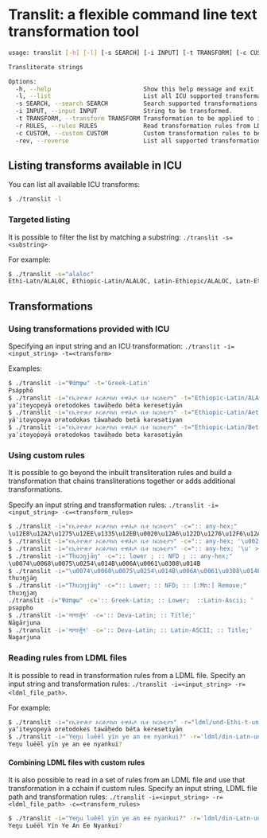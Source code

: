# Translit: a flexible command line text transformation tool

```bash
usage: translit [-h] [-l] [-s SEARCH] [-i INPUT] [-t TRANSFORM] [-c CUSTOM] [-r RULES] [-rev]

Transliterate strings

Options:
  -h, --help                          Show this help message and exit
  -l, --list                          List all ICU supported transformations.
  -s SEARCH, --search SEARCH          Search supported transformations.
  -i INPUT, --input INPUT             String to be transformed.
  -t TRANSFORM, --transform TRANSFORM Transformation to be applied to input.
  -r RULES, --rules RULES             Read transformation rules from LDML file.
  -c CUSTOM, --custom CUSTOM          Custom transformation rules to be applied to input.
  -rev, --reverse                     List all supported transformations.
```

## Listing transforms available in ICU

You can list all available ICU transforms:

```bash
$ ./translit -l
```

### Targeted listing

It is possible to filter the list by matching a substring: `./translit -s=<substring>`

For example:

```bash
$ ./translit -s="alaloc"
Ethi-Latn/ALALOC, Ethiopic-Latin/ALALOC, Latin-Ethiopic/ALALOC, Latn-Ethi/ALALOC, Any-Ethiopic/ALALOC
```

## Transformations

### Using transformations provided with ICU

Specifying an input string and an ICU transformation: `./translit -i=<input_string> -t=<transform>`

Examples:

```bash
$ ./translit -i="Ψάπφω" -t='Greek-Latin'
Psápphō
$ ./translit -i="የኢትዮጵያ ኦርቶዶክስ ተዋሕዶ ቤተ ክርስቲያን" -t="Ethiopic-Latin/ALALOC"
yaʼiteyop̣eyā oretodokes tawāḥedo béta keresetiyān
$ ./translit -i="የኢትዮጵያ ኦርቶዶክስ ተዋሕዶ ቤተ ክርስቲያን" -t="Ethiopic-Latin/Aethiopica"
yäʾitǝyop̣ǝya orǝtodokǝs täwaḥǝdo betä kǝrǝsǝtiyan
$ ./translit -i="የኢትዮጵያ ኦርቶዶክስ ተዋሕዶ ቤተ ክርስቲያን" -t="Ethiopic-Latin/Beta_Metsehaf"
yaʾitǝyoṗǝyā orǝtodokǝs tawāḥǝdo beta kǝrǝsǝtiyān
```

### Using custom rules

It is possible to go beyond the inbuilt transliteration rules and build a transformation that chains transliterations together or adds additional transformations.

Specify an input string and transformation rules: `./translit -i=<input_string> -c=<transform_rules>`


```bash
$ ./translit -i="የኢትዮጵያ ኦርቶዶክስ ተዋሕዶ ቤተ ክርስቲያን" -c=":: any-hex;"
\u12E8\u12A2\u1275\u12EE\u1335\u12EB\u0020\u12A6\u122D\u1276\u12F6\u12AD\u1235\u0020\u1270\u12CB\u1215\u12F6\u0020\u1264\u1270\u0020\u12AD\u122D\u1235\u1272\u12EB\u1295
$ ./translit -i="የኢትዮጵያ ኦርቶዶክስ ተዋሕዶ ቤተ ክርስቲያን" -c=":: any-hex; '\u0020' > ' ';"
$ ./translit -i="የኢትዮጵያ ኦርቶዶክስ ተዋሕዶ ቤተ ክርስቲያን" -c=":: any-hex; '\u' > ' U+';"
$ ./translit -i="Thuɔŋjäŋ" -c=":: lower ; :: NFD ; :: any-hex;"
\u0074\u0068\u0075\u0254\u014B\u006A\u0061\u0308\u014B
$ ./translit -i="\u0074\u0068\u0075\u0254\u014B\u006A\u0061\u0308\u014B" -c=":: any-hex;" -rev
thuɔŋjäŋ
$ ./translit -i="Thuɔŋjäŋ" -c=":: Lower; :: NFD; :: [:Mn:] Remove;"
thuɔŋjaŋ
./translit -i="Ψάπφω" -c=':: Greek-Latin; :: Lower;  ::Latin-Ascii; '
psappho
$ ./translit -i='नागार्जुन' -c=':: Deva-Latin; :: Title;'
Nāgārjuna
$ ./translit -i='नागार्जुन' -c=':: Deva-Latin; :: Latin-ASCII; :: Title;'
Nagarjuna
```

### Reading rules from LDML files

It is possible to read in transformation rules from a LDML file. Specify an input string and transformation rules: `./translit -i=<input_string> -r=<ldml_file_path>`.

For example:

```bash
$ ./translit -i="የኢትዮጵያ ኦርቶዶክስ ተዋሕዶ ቤተ ክርስቲያን" -r="ldml/und-Ethi-t-und-latn-m0-alaloc.xml"
yaʼiteyop̣eyā oretodokes tawāḥedo béta keresetiyān
$ ./translit -i="Yeŋu luêêl yïn ye an ee nyankui?" -r='ldml/din-Latn-unified-t-din-Latin-standard.xml'
Yeŋu luëël yïn ye an ee nyankui?
```

#### Combining LDML files with custom rules

It is also possible to read in a set of rules from an LDML file and use that transformation in a cchain if custom rules. Specify an input string, LDML file path and transformation rules: `./translit -i=<input_string> -r=<ldml_file_path> -c=<transform_rules>`

```bash
$ ./translit -i="Yeŋu luêêl yïn ye an ee nyankui?" -r='ldml/din-Latn-unified-t-din-Latin-standard.xml' -c=":: dinkaUnified-dinkaStandard ; :: Title; :: NFD; "
Yeŋu Luëël Yïn Ye An Ee Nyankui?
```
